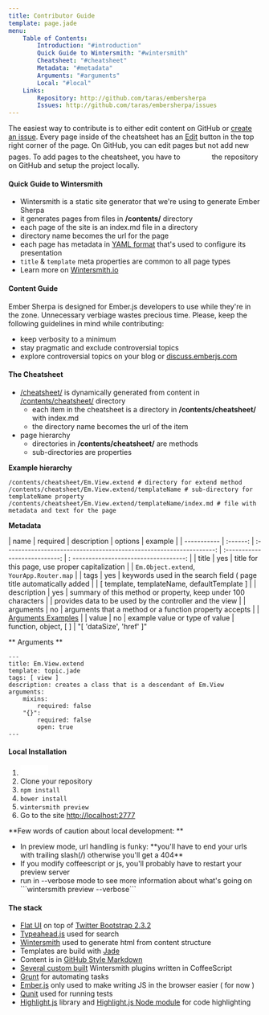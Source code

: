 ```yaml
---
title: Contributor Guide
template: page.jade
menu:
    Table of Contents:
        Introduction: "#introduction"
        Quick Guide to Wintersmith: "#wintersmith"
        Cheatsheet: "#cheatsheet"
        Metadata: "#metadata"
        Arguments: "#arguments"
        Local: "#local"
    Links:
        Repository: http://github.com/taras/embersherpa
        Issues: http://github.com/taras/embersherpa/issues
---
```


<span id="introduction"></span>

The easiest way to contribute is to either edit content on GitHub or [create an issue](https://github.com/taras/embersherpa/issues/new). Every page inside of the cheatsheet has an <a href="https://github.com/taras/embersherpa/edit/master/contents/contribute/index.md" class="gh-btn inline"><span class="gh-ico"></span><span class="gh-text">Edit</span></a> button in the top right corner of the page. On GitHub, you can edit pages but not add new pages. To add pages to the cheatsheet, you have to <iframe src="/assets/github-btn.html?user=taras&repo=embersherpa&type=fork" allowtransparency="true" frameborder="0" scrolling="0" width="55px" height="20px"></iframe> the repository on GitHub and setup the project locally.

<h4 id="wintersmith">Quick Guide to Wintersmith</h4>

* Wintersmith is a static site generator that we're using to generate Ember Sherpa
* it generates pages from files in **/contents/** directory
* each page of the site is an index.md file in a directory
* directory name becomes the url for the page
* each page has metadata in [YAML format](http://www.yaml.org/refcard.html) that's used to configure its presentation
* ```title``` & ```template``` meta properties are common to all page types
* Learn more on [Wintersmith.io](http://wintersmith.io)

<h4 id="content-guild">Content Guide</h4>

Ember Sherpa is designed for Ember.js developers to use while they're in the zone. Unnecessary verbiage wastes precious time. Please, keep the following guidelines in mind while contributing:

* keep verbosity to a minimum
* stay pragmatic and exclude controversial topics
* explore controversial topics on your blog or [discuss.emberjs.com](http://discuss.emberjs.com)

<h4 id="cheatsheet">The Cheatsheet</h4>

* [/cheatsheet/](/cheatsheet/) is dynamically generated from content in [/contents/cheatsheet/](https://github.com/taras/embersherpa/tree/master/contents/cheatsheet) directory
    * each item in the cheatsheet is a directory in **/contents/cheatsheet/** with index.md
    * the directory name becomes the url of the item
* page hierarchy
    * directories in **/contents/cheatsheet/** are methods
    * sub-directories are properties

**Example hierarchy**

```
/contents/cheatsheet/Em.View.extend # directory for extend method
/contents/cheatsheet/Em.View.extend/templateName # sub-directory for templateName property
/contents/cheatsheet/Em.View.extend/templateName/index.md # file with metadata and text for the page
```

**<span id="metadata">Metadata</span>**

| name        | required |  description                                                        | options                       | example                                |
| ----------- | :------: | :-----------------------------------------------------------------: | :---------------------------: | : -----------------------------------: |
| title       | yes      | title for this page, use proper capitalization                      |                               | ```Em.Object.extend```, ```YourApp.Router.map``` |
| tags        | yes      | keywords used in the search field ( page title automatically added  |                               | [ template, templateName, defaultTemplate ] |
| description | yes      | summary of this method or property, keep under 100 characters       |                               | provides data to be used by the controller and the view |
| arguments   | no       | arguments that a method or a function property accepts              |                               | [Arguments Examples](#arguments)       |
| value       | no       | example value or type of value                                      | function, object, [ ]         | "[ 'dataSize', 'href' ]"

** <span id="arguments">Arguments</span> **

```
---
title: Em.View.extend
template: topic.jade
tags: [ view ]
description: creates a class that is a descendant of Em.View
arguments:
    mixins:
        required: false
    "{}":
        required: false
        open: true
---
```

<h4 id="local">Local Installation</h4>

1. <iframe src="/assets/github-btn.html?user=taras&repo=embersherpa&type=fork" allowtransparency="true" frameborder="0" scrolling="0" width="55px" height="20px"></iframe>
2. Clone your repository
3. ```npm install```
4. ```bower install```
5. ```wintersmith preview```
6. Go to the site [http://localhost:2777](http://localhost:2777)

**Few words of caution about local development: **
<div class="alert alert-warning"><ul><li>In preview mode, url handling is funky: **you'll have to end your urls with trailing slash(/) otherwise you'll get a 404**</li><li>If you modify coffeescript or js, you'll probably have to restart your preview server</li><li>run in --verbose mode to see more information about what's going on ```wintersmith preview --verbose```</li></div>

<h4 id="stack">The stack</h4>

- [Flat UI](http://designmodo.github.io/Flat-UI/) on top of [Twitter Bootstrap 2.3.2](http://getbootstrap.com/2.3.2/)
- [Typeahead.js](http://twitter.github.io/typeahead.js/) used for search
- [Wintersmith](http://wintersmith.io/) used to generate html from content structure
- Templates are build with [Jade](http://jade-lang.com/reference/)
- Content is in [GitHub Style Markdown](https://help.github.com/articles/github-flavored-markdown)
- [Several custom built](https://github.com/taras/embersherpa/tree/master/plugins) Wintersmith plugins written in CoffeeScript
- [Grunt](http://gruntjs.com/) for automating tasks
- [Ember.js](http://emberjs.com/) only used to make writing JS in the browser easier ( for now )
- [Qunit](http://qunitjs.com/) used for running tests
- [Highlight.js](http://softwaremaniacs.org/soft/highlight/en/) library and [Highlight.js Node module](https://npmjs.org/package/highlight.js) for code highlighting

